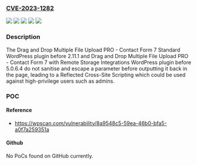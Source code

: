 ### [CVE-2023-1282](https://cve.mitre.org/cgi-bin/cvename.cgi?name=CVE-2023-1282)
![](https://img.shields.io/static/v1?label=Product&message=Drag%20and%20Drop%20Multiple%20File%20Upload%20PRO%20-%20Contact%20Form%207%20Standard&color=blue)
![](https://img.shields.io/static/v1?label=Product&message=Drag%20and%20Drop%20Multiple%20File%20Upload%20PRO%20-%20Contact%20Form%207%20with%20Remote%20Storage%20Integrations&color=blue)
![](https://img.shields.io/static/v1?label=Version&message=2.0.0%3C%202.11.1%20&color=brighgreen)
![](https://img.shields.io/static/v1?label=Version&message=5.0.0.0%3C%205.0.6.4%20&color=brighgreen)
![](https://img.shields.io/static/v1?label=Vulnerability&message=CWE-79%20Cross-Site%20Scripting%20(XSS)&color=brighgreen)

### Description

The Drag and Drop Multiple File Upload PRO - Contact Form 7 Standard WordPress plugin before 2.11.1 and Drag and Drop Multiple File Upload PRO - Contact Form 7 with Remote Storage Integrations WordPress plugin before 5.0.6.4 do not sanitise and escape a parameter before outputting it back in the page, leading to a Reflected Cross-Site Scripting which could be used against high-privilege users such as admins.

### POC

#### Reference
- https://wpscan.com/vulnerability/8a9548c5-59ea-46b0-bfa5-a0f7a259351a

#### Github
No PoCs found on GitHub currently.

